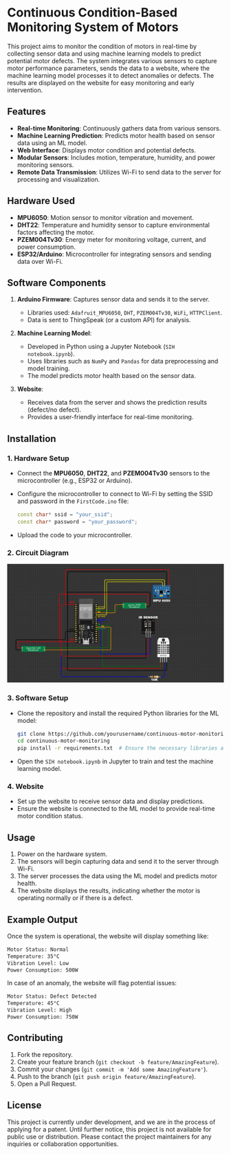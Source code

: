# Continuous Condition-Based Monitoring System of Motors

This project aims to monitor the condition of motors in real-time by collecting sensor data and using machine learning models to predict potential motor defects. The system integrates various sensors to capture motor performance parameters, sends the data to a website, where the machine learning model processes it to detect anomalies or defects. The results are displayed on the website for easy monitoring and early intervention.

## Features

- **Real-time Monitoring**: Continuously gathers data from various sensors.
- **Machine Learning Prediction**: Predicts motor health based on sensor data using an ML model.
- **Web Interface**: Displays motor condition and potential defects.
- **Modular Sensors**: Includes motion, temperature, humidity, and power monitoring sensors.
- **Remote Data Transmission**: Utilizes Wi-Fi to send data to the server for processing and visualization.

## Hardware Used

- **MPU6050**: Motion sensor to monitor vibration and movement.
- **DHT22**: Temperature and humidity sensor to capture environmental factors affecting the motor.
- **PZEM004Tv30**: Energy meter for monitoring voltage, current, and power consumption.
- **ESP32/Arduino**: Microcontroller for integrating sensors and sending data over Wi-Fi.

## Software Components

1. **Arduino Firmware**: Captures sensor data and sends it to the server.
   - Libraries used: `Adafruit_MPU6050`, `DHT`, `PZEM004Tv30`, `WiFi`, `HTTPClient`.
   - Data is sent to ThingSpeak (or a custom API) for analysis.

2. **Machine Learning Model**:
   - Developed in Python using a Jupyter Notebook (`SIH notebook.ipynb`).
   - Uses libraries such as `NumPy` and `Pandas` for data preprocessing and model training.
   - The model predicts motor health based on the sensor data.
   
3. **Website**:
   - Receives data from the server and shows the prediction results (defect/no defect).
   - Provides a user-friendly interface for real-time monitoring.

## Installation

### 1. Hardware Setup
- Connect the **MPU6050**, **DHT22**, and **PZEM004Tv30** sensors to the microcontroller (e.g., ESP32 or Arduino).
- Configure the microcontroller to connect to Wi-Fi by setting the SSID and password in the `FirstCode.ino` file:
  
    ```cpp
    const char* ssid = "your_ssid";
    const char* password = "your_password";
    ```

- Upload the code to your microcontroller.

### 2. Circuit Diagram

![Motor Monitoring Diagram](images/Circuit.png)

### 3. Software Setup
- Clone the repository and install the required Python libraries for the ML model:
  
    ```bash
    git clone https://github.com/yourusername/continuous-motor-monitoring.git
    cd continuous-motor-monitoring
    pip install -r requirements.txt  # Ensure the necessary libraries are included in this file
    ```

- Open the `SIH notebook.ipynb` in Jupyter to train and test the machine learning model.

### 4. Website
- Set up the website to receive sensor data and display predictions.
- Ensure the website is connected to the ML model to provide real-time motor condition status.

## Usage

1. Power on the hardware system.
2. The sensors will begin capturing data and send it to the server through Wi-Fi.
3. The server processes the data using the ML model and predicts motor health.
4. The website displays the results, indicating whether the motor is operating normally or if there is a defect.

## Example Output

Once the system is operational, the website will display something like:

```
Motor Status: Normal
Temperature: 35°C
Vibration Level: Low
Power Consumption: 500W
```

In case of an anomaly, the website will flag potential issues:

```
Motor Status: Defect Detected
Temperature: 45°C
Vibration Level: High
Power Consumption: 750W
```

## Contributing

1. Fork the repository.
2. Create your feature branch (`git checkout -b feature/AmazingFeature`).
3. Commit your changes (`git commit -m 'Add some AmazingFeature'`).
4. Push to the branch (`git push origin feature/AmazingFeature`).
5. Open a Pull Request.

## License

This project is currently under development, and we are in the process of applying for a patent. Until further notice, this project is not available for public use or distribution. Please contact the project maintainers for any inquiries or collaboration opportunities.
